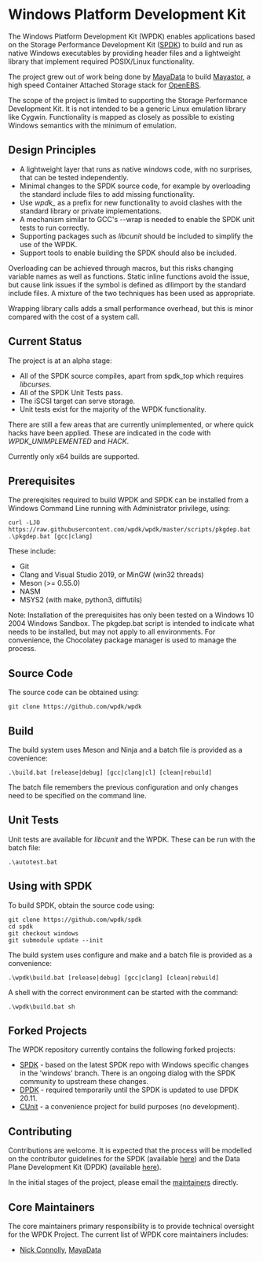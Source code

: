 # Windows Platform Development Kit

The Windows Platform Development Kit (WPDK) enables applications based on the Storage Performance Development Kit ([SPDK](http://www.spdk.io)) to build and run as native Windows executables by providing header files and a lightweight library that implement required POSIX/Linux functionality.

The project grew out of work being done by [MayaData](https://mayadata.io/) to build [Mayastor](https://github.com/openebs/mayastor), a high speed Container Attached Storage stack for [OpenEBS](https://openebs.io/).

The scope of the project is limited to supporting the Storage Performance Development Kit. It is not intended to be a generic Linux emulation library like Cygwin. Functionality is mapped as closely as possible to existing Windows semantics with the minimum of emulation.

<a id="design"></a>
## Design Principles

* A lightweight layer that runs as native windows code, with no surprises, that can be tested independently.
* Minimal changes to the SPDK source code, for example by overloading the standard include files to add missing functionality.
* Use *wpdk_* as a prefix for new functionality to avoid clashes with the standard library or private implementations.
* A mechanism similar to GCC's --wrap is needed to enable the SPDK unit tests to run correctly.
* Supporting packages such as *libcunit* should be included to simplify the use of the WPDK.
* Support tools to enable building the SPDK should also be included.

Overloading can be achieved through macros, but this risks changing variable names as well as functions. Static inline functions avoid the issue, but cause link issues if the symbol is defined as dllimport by the standard include files. A mixture of the two techniques has been used as appropriate.

Wrapping library calls adds a small performance overhead, but this is minor compared with the cost of a system call.

<a id="status"></a>
## Current Status

The project is at an alpha stage:

* All of the SPDK source compiles, apart from spdk_top which requires *libcurses*.
* All of the SPDK Unit Tests pass.
* The iSCSI target can serve storage.
* Unit tests exist for the majority of the WPDK functionality.

There are still a few areas that are currently unimplemented, or where quick hacks have been applied.
These are indicated in the code with *WPDK_UNIMPLEMENTED* and *HACK*.

Currently only x64 builds are supported.

<a id="prerequisites"></a>
## Prerequisites

The prereqisites required to build WPDK and SPDK can be installed from
a Windows Command Line running with Administrator privilege, using:

~~~{.sh}
curl -LJO https://raw.githubusercontent.com/wpdk/wpdk/master/scripts/pkgdep.bat
.\pkgdep.bat [gcc|clang]
~~~

These include:

* Git
* Clang and Visual Studio 2019, or MinGW (win32 threads)
* Meson (>= 0.55.0)
* NASM
* MSYS2 (with make, python3, diffutils)

Note: Installation of the prerequisites has only been tested on a Windows 10 2004
Windows Sandbox. The pkgdep.bat script is intended to indicate what needs to be
installed, but may not apply to all environments. For convenience, the Chocolatey
package manager is used to manage the process.

<a id="source"></a>
## Source Code

The source code can be obtained using:

~~~{.sh}
git clone https://github.com/wpdk/wpdk
~~~

<a id="build"></a>
## Build

The build system uses Meson and Ninja and a batch file is provided as a covenience:

~~~{.sh}
.\build.bat [release|debug] [gcc|clang|cl] [clean|rebuild]
~~~

The batch file remembers the previous configuration and only changes need to be specified on the command line.

## Unit Tests

Unit tests are available for *libcunit* and the WPDK. These can be run with the batch file:

~~~{.sh}
.\autotest.bat
~~~

<a id="spdk"></a>
## Using with SPDK

To build SPDK, obtain the source code using:

~~~{.sh}
git clone https://github.com/wpdk/spdk
cd spdk
git checkout windows
git submodule update --init
~~~

The build system uses configure and make and a batch file is provided as a convenience:

~~~{.sh}
.\wpdk\build.bat [release|debug] [gcc|clang] [clean|rebuild]
~~~

A shell with the correct environment can be started with the command:

~~~{.sh}
.\wpdk\build.bat sh
~~~

## Forked Projects

The WPDK repository currently contains the following forked projects:

* [SPDK](https://github.com/wpdk/spdk) - based on the latest SPDK repo with Windows specific changes in the 'windows' branch.
There is an ongoing dialog with the SPDK community to upstream these changes.
* [DPDK](https://github.com/wpdk/dpdk) - required temporarily until the SPDK is updated to use DPDK 20.11.
* [CUnit](https://github.com/wpdk/CUnit) - a convenience project for build purposes (no development).

<a id="contrib"></a>
## Contributing

Contributions are welcome. It is expected that the process will be modelled on the contributor guidelines for the SPDK (available [here](https://spdk.io/development/)) and the Data Plane Development Kit (DPDK) (available [here](https://doc.dpdk.org/guides/contributing/index.html)).

In the initial stages of the project, please email the [maintainers](https://github.com/wpdk/wpdk/blob/master/MAINTAINERS.md) directly.

<a id="core"></a>
## Core Maintainers

The core maintainers primary responsibility is to provide technical oversight for the WPDK Project. The current list of WPDK core maintainers includes:
* [Nick Connolly](https://github.com/nconnolly1), [MayaData](https://mayadata.io/)
